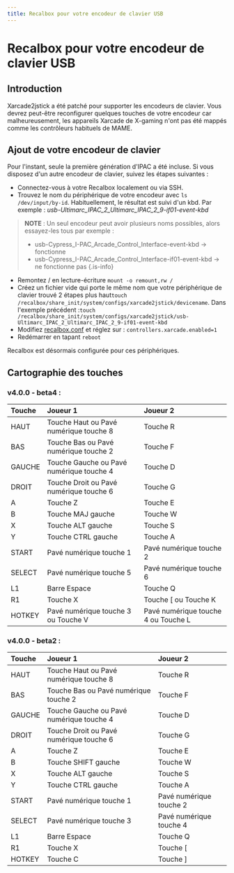 ```yaml
---
title: Recalbox pour votre encodeur de clavier USB
---
```


# Recalbox pour votre encodeur de clavier USB

## Introduction

Xarcade2jstick a été patché pour supporter les encodeurs de clavier. Vous devrez peut-être reconfigurer quelques touches de votre encodeur car malheureusement, les appareils Xarcade de X-gaming n'ont pas été mappés comme les contrôleurs habituels de MAME.

## Ajout de votre encodeur de clavier

Pour l'instant, seule la première génération d'IPAC a été incluse. Si vous disposez d'un autre encodeur de clavier, suivez les étapes suivantes :

* Connectez-vous à votre Recalbox localement ou via SSH.
* Trouvez le nom du périphérique de votre encodeur avec `ls /dev/input/by-id`. Habituellement, le résultat est suivi d'un kbd. Par exemple : _usb-Ultimarc\_IPAC\_2\_Ultimarc\_IPAC\_2\_9-if01-event-kbd_


>**NOTE** : Un seul encodeur peut avoir plusieurs noms possibles, alors essayez-les tous par exemple :
>
>* usb-Cypress\_I-PAC\_Arcade\_Control\_Interface-event-kbd -&gt; fonctionne
>* usb-Cypress\_I-PAC\_Arcade\_Control\_Interface-if01-event-kbd -&gt; ne fonctionne pas
{.is-info}

* Remontez / en lecture-écriture `mount -o remount,rw /`
* Créez un fichier vide qui porte le même nom que votre périphérique de clavier trouvé 2 étapes plus haut`touch /recalbox/share_init/system/configs/xarcade2jstick/devicename`. Dans l'exemple précédent :`touch /recalbox/share_init/system/configs/xarcade2jstick/usb-Ultimarc_IPAC_2_Ultimarc_IPAC_2_9-if01-event-kbd`
* Modifiez [recalbox.conf](/fr/usage-basique/premieres-notions/le-fichier-recalbox.conf) et réglez sur : `controllers.xarcade.enabled=1`
* Redémarrer en tapant `reboot`

Recalbox est désormais configurée pour ces périphériques.

## Cartographie des touches

### v4.0.0 - beta4 :

| Touche | Joueur 1 | Joueur 2 |
| :--- | :--- | :--- |
| HAUT | Touche Haut ou Pavé numérique touche 8 | Touche R |
| BAS | Touche Bas ou Pavé numérique touche 2 | Touche F |
| GAUCHE | Touche Gauche ou Pavé numérique touche 4 | Touche D |
| DROIT | Touche Droit ou Pavé numérique touche 6 | Touche G |
| A | Touche Z | Touche E |
| B | Touche MAJ gauche | Touche W |
| X | Touche ALT gauche | Touche S |
| Y | Touche CTRL gauche | Touche A |
| START | Pavé numérique touche 1 | Pavé numérique touche 2 |
| SELECT | Pavé numérique touche 5 | Pavé numérique touche 6 |
| L1 | Barre Espace | Touche Q |
| R1 | Touche X | Touche \[ ou Touche K |
| HOTKEY | Pavé numérique touche 3 ou Touche V | Pavé numérique touche 4 ou Touche L |



### v4.0.0 - beta2 :

| Touche | Joueur 1 | Joueur 2 |
| :--- | :--- | :--- |
| HAUT | Touche Haut ou Pavé numérique touche 8 | Touche R |
| BAS | Touche Bas ou Pavé numérique touche 2 | Touche F |
| GAUCHE | Touche Gauche ou Pavé numérique touche 4 | Touche D |
| DROIT | Touche Droit ou Pavé numérique touche 6 | Touche G |
| A | Touche Z | Touche E |
| B | Touche SHIFT gauche | Touche W |
| X | Touche ALT gauche | Touche S |
| Y | Touche CTRL gauche | Touche A |
| START | Pavé numérique touche 1 | Pavé numérique touche 2 |
| SELECT | Pavé numérique touche 3 | Pavé numérique touche 4 |
| L1 | Barre Espace | Touche Q |
| R1 | Touche X | Touche \[ |
| HOTKEY | Touche C | Touche \] |

